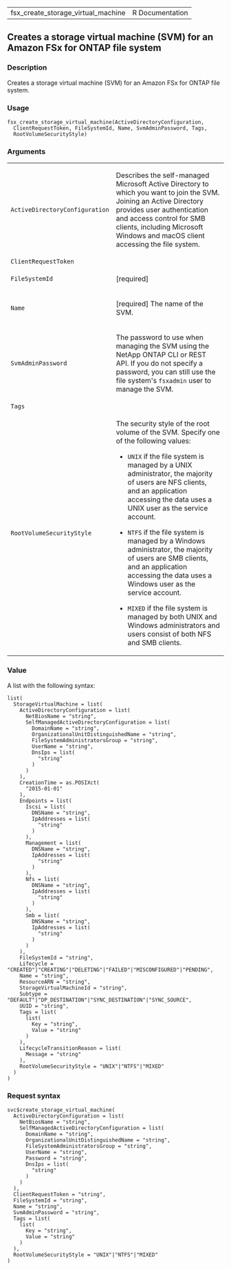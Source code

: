 <table style="width: 100%;">
<tbody>
<tr class="odd">
<td>fsx_create_storage_virtual_machine</td>
<td style="text-align: right;">R Documentation</td>
</tr>
</tbody>
</table>

## Creates a storage virtual machine (SVM) for an Amazon FSx for ONTAP file system

### Description

Creates a storage virtual machine (SVM) for an Amazon FSx for ONTAP file
system.

### Usage

    fsx_create_storage_virtual_machine(ActiveDirectoryConfiguration,
      ClientRequestToken, FileSystemId, Name, SvmAdminPassword, Tags,
      RootVolumeSecurityStyle)

### Arguments

<table>
<colgroup>
<col style="width: 35%" />
<col style="width: 65%" />
</colgroup>
<tbody>
<tr class="odd">
<td><code
id="fsx_create_storage_virtual_machine_:_ActiveDirectoryConfiguration">ActiveDirectoryConfiguration</code></td>
<td><p>Describes the self-managed Microsoft Active Directory to which
you want to join the SVM. Joining an Active Directory provides user
authentication and access control for SMB clients, including Microsoft
Windows and macOS client accessing the file system.</p></td>
</tr>
<tr class="even">
<td><code
id="fsx_create_storage_virtual_machine_:_ClientRequestToken">ClientRequestToken</code></td>
<td></td>
</tr>
<tr class="odd">
<td><code
id="fsx_create_storage_virtual_machine_:_FileSystemId">FileSystemId</code></td>
<td><p>[required]</p></td>
</tr>
<tr class="even">
<td><code
id="fsx_create_storage_virtual_machine_:_Name">Name</code></td>
<td><p>[required] The name of the SVM.</p></td>
</tr>
<tr class="odd">
<td><code
id="fsx_create_storage_virtual_machine_:_SvmAdminPassword">SvmAdminPassword</code></td>
<td><p>The password to use when managing the SVM using the NetApp ONTAP
CLI or REST API. If you do not specify a password, you can still use the
file system's <code>fsxadmin</code> user to manage the SVM.</p></td>
</tr>
<tr class="even">
<td><code
id="fsx_create_storage_virtual_machine_:_Tags">Tags</code></td>
<td></td>
</tr>
<tr class="odd">
<td><code
id="fsx_create_storage_virtual_machine_:_RootVolumeSecurityStyle">RootVolumeSecurityStyle</code></td>
<td><p>The security style of the root volume of the SVM. Specify one of
the following values:</p>
<ul>
<li><p><code>UNIX</code> if the file system is managed by a UNIX
administrator, the majority of users are NFS clients, and an application
accessing the data uses a UNIX user as the service account.</p></li>
<li><p><code>NTFS</code> if the file system is managed by a Windows
administrator, the majority of users are SMB clients, and an application
accessing the data uses a Windows user as the service account.</p></li>
<li><p><code>MIXED</code> if the file system is managed by both UNIX and
Windows administrators and users consist of both NFS and SMB
clients.</p></li>
</ul></td>
</tr>
</tbody>
</table>

### Value

A list with the following syntax:

    list(
      StorageVirtualMachine = list(
        ActiveDirectoryConfiguration = list(
          NetBiosName = "string",
          SelfManagedActiveDirectoryConfiguration = list(
            DomainName = "string",
            OrganizationalUnitDistinguishedName = "string",
            FileSystemAdministratorsGroup = "string",
            UserName = "string",
            DnsIps = list(
              "string"
            )
          )
        ),
        CreationTime = as.POSIXct(
          "2015-01-01"
        ),
        Endpoints = list(
          Iscsi = list(
            DNSName = "string",
            IpAddresses = list(
              "string"
            )
          ),
          Management = list(
            DNSName = "string",
            IpAddresses = list(
              "string"
            )
          ),
          Nfs = list(
            DNSName = "string",
            IpAddresses = list(
              "string"
            )
          ),
          Smb = list(
            DNSName = "string",
            IpAddresses = list(
              "string"
            )
          )
        ),
        FileSystemId = "string",
        Lifecycle = "CREATED"|"CREATING"|"DELETING"|"FAILED"|"MISCONFIGURED"|"PENDING",
        Name = "string",
        ResourceARN = "string",
        StorageVirtualMachineId = "string",
        Subtype = "DEFAULT"|"DP_DESTINATION"|"SYNC_DESTINATION"|"SYNC_SOURCE",
        UUID = "string",
        Tags = list(
          list(
            Key = "string",
            Value = "string"
          )
        ),
        LifecycleTransitionReason = list(
          Message = "string"
        ),
        RootVolumeSecurityStyle = "UNIX"|"NTFS"|"MIXED"
      )
    )

### Request syntax

    svc$create_storage_virtual_machine(
      ActiveDirectoryConfiguration = list(
        NetBiosName = "string",
        SelfManagedActiveDirectoryConfiguration = list(
          DomainName = "string",
          OrganizationalUnitDistinguishedName = "string",
          FileSystemAdministratorsGroup = "string",
          UserName = "string",
          Password = "string",
          DnsIps = list(
            "string"
          )
        )
      ),
      ClientRequestToken = "string",
      FileSystemId = "string",
      Name = "string",
      SvmAdminPassword = "string",
      Tags = list(
        list(
          Key = "string",
          Value = "string"
        )
      ),
      RootVolumeSecurityStyle = "UNIX"|"NTFS"|"MIXED"
    )
